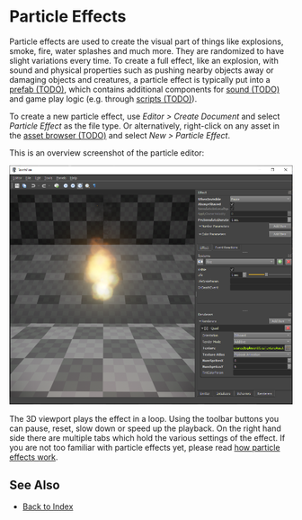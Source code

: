 # Particle Effects

<!-- PAGE IS TODO -->

Particle effects are used to create the visual part of things like explosions, smoke, fire, water splashes and much more. They are randomized to have slight variations every time. To create a full effect, like an explosion, with sound and physical properties such as pushing nearby objects away or damaging objects and creatures, a particle effect is typically put into a [prefab (TODO)](../../prefabs/prefabs-overview.md), which contains additional components for [sound (TODO)](../../sound/fmod.md) and game play logic (e.g. through [scripts (TODO)](../../custom-code/typescript/typescript-overview.md)).

To create a new particle effect, use *Editor > Create Document* and select *Particle Effect* as the file type. Or alternatively, right-click on any asset in the [asset browser (TODO)](../../assets/asset-browser.md) and select *New > Particle Effect*.

This is an overview screenshot of the particle editor:

![The particle editor](../media/particle-overview.png)

The 3D viewport plays the effect in a loop. Using the toolbar buttons you can pause, reset, slow down or speed up the playback. On the right hand side there are multiple tabs which hold the various settings of the effect. If you are not too familiar with particle effects yet, please read [how particle effects work](how-particle-effects-work.md).




## See Also

* [Back to Index](../../index.md)
